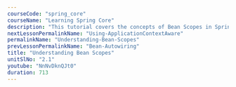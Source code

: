 ```yaml
---
courseCode: "spring_core"
courseName: "Learning Spring Core"
description: "This tutorial covers the concepts of Bean Scopes in Spring. We'll understand when beans are created and how to configure different scopes for the beans."
nextLessonPermalinkName: "Using-ApplicationContextAware"
permalinkName: "Understanding-Bean-Scopes"
prevLessonPermalinkName: "Bean-Autowiring"
title: "Understanding Bean Scopes"
unitSlNo: "2.1"
youtube: "NnNvDknQJt0"
duration: 713
---
```

